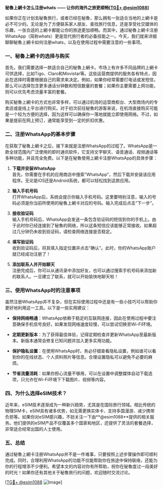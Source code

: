 **秘魯上網卡怎么注册whats —— 让你的海外之旅更顺畅[[TG💪+ @esim1088](https://t.me/s/esim1088)]**

如果你正在计划去秘魯旅行，或者已经在秘魯，那么拥有一张适合当地的上網卡是必不可少的。无论是为了方便联系家人朋友、查找旅行信息，还是享受社交媒体的乐趣，一张合适的上網卡都能让你的旅途更加顺畅。而其中，通过秘魯上網卡注册WhatsApp（简称whats）更是现代旅行者的必备技能之一。今天，我们就来详细聊聊秘魯上網卡如何注册whats，以及在使用过程中需要注意的一些事项。

### 一、秘魯上網卡的选择与购买

首先，我们需要选择一款适合自己的秘魯上網卡。市场上有许多不同品牌的上網卡可供选择，比如Tigo、Claro和Movistar等。这些运营商提供的服务各有特点，因此在选择时需要根据自己的需求来决定。例如，如果你经常需要打电话或发短信，那么可以选择包含更多通话分钟数和短信数量的套餐；如果你主要需要上网功能，则可以优先考虑流量丰富的套餐。

购买秘魯上網卡的方式也非常多样，可以通过机场的运营商柜台、大型商场内的专卖店或是线上平台进行购买。对于初次前往秘魯的游客来说，在机场直接购买可能是一个较为方便的选择，因为这样可以确保你一落地就能立即使用网络。不过，如果是提前在网上预订，通常能享受到一定的折扣优惠。

### 二、注册WhatsApp的基本步骤

在获取了秘魯上網卡之后，接下来就是注册WhatsApp的过程了。WhatsApp是一款全球范围内广泛使用的即时通讯软件，它支持文字聊天、语音通话、视频通话等多种功能，并且完全免费。以下是在秘魯使用上網卡注册WhatsApp的具体步骤：

1. **下载并安装WhatsApp**  
   首先，你需要在手机的应用商店中搜索“WhatsApp”，然后下载并安装该应用程序。无论是iOS还是Android系统，都可以轻松找到这款应用。

2. **输入手机号码**  
   打开WhatsApp后，系统会提示你输入手机号码。这里要特别注意，输入的号码必须是你当前所使用的秘魯上網卡对应的号码。输入完成后点击“下一步”。

3. **接收验证码**  
   输入手机号码后，WhatsApp会发送一条包含验证码的短信到你的手机上。由于此时你已经连接到了秘魯的网络，所以这条短信应该能够正常接收。如果超过几分钟仍未收到验证码，请检查网络连接是否稳定。

4. **填写验证码**  
   收到验证码后，将其填入指定位置并点击“确认”。此时，你的WhatsApp账户就已经成功注册了！

5. **添加联系人并开始聊天**  
   注册完成后，你可以从通讯录中添加好友，也可以通过搜索手机号码来添加新的联系人。一旦建立了联系，就可以开始愉快地聊天啦！

### 三、使用WhatsApp时的注意事项

虽然注册WhatsApp并不复杂，但在实际使用过程中还是有一些小技巧可以帮助你更好地利用这一工具。以下是一些实用建议：

- **保持网络畅通**：WhatsApp依赖于稳定的互联网连接，因此在使用过程中要注意确保手机信号良好。如果发现网络速度较慢，可以尝试切换至Wi-Fi环境。
  
- **定期更新版本**：为了获得最佳体验，记得定期检查并更新WhatsApp至最新版本。新版本通常会修复已知问题并加入更多实用功能。

- **保护隐私设置**：在使用WhatsApp时，务必仔细查看隐私设置，例如谁可以看到你的在线状态、个人资料照片等信息。合理设置隐私可以避免不必要的麻烦。

- **节省流量消耗**：如果你担心流量不够用，可以在设置中调整媒体自动下载选项，只允许在Wi-Fi环境下下载图片、视频等内容。

### 四、为什么选择eSIM技术？

近年来，eSIM技术逐渐成为一种新兴趋势，尤其是在国际旅行领域。相比传统的物理SIM卡，eSIM具有诸多优势，如无需更换实体卡、支持多国漫游、减少携带负担等。如果你对eSIM感兴趣，不妨关注一下由**@esim1088**提供的相关服务。他们提供的eSIM产品不仅覆盖多个国家和地区，还提供了灵活的套餐选择，非常适合经常出国的人士使用。

### 五、总结

通过秘魯上網卡注册WhatsApp并不是一件难事，只要按照上述步骤操作即可顺利完成。同时，合理利用WhatsApp的功能不仅能帮助你在旅途中保持联络，还能为你的行程增添不少便利。希望本文的内容对你有所帮助，祝你在秘魯度过一段美好的时光！如果你还有其他关于秘魯旅行的问题，欢迎随时交流讨论。

[[TG💪+ @esim1088](https://t.me/s/esim1088) ![Image](https://i.postimg.cc/4NQfJmqS/Snipaste-2025-05-13-00-14-12.png)]